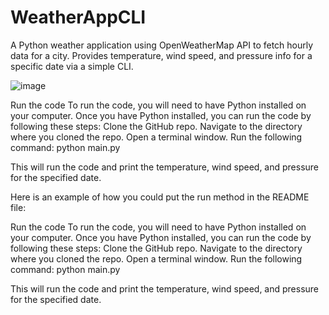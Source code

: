 # WeatherAppCLI
A Python weather application using OpenWeatherMap API to fetch hourly data for a city. Provides temperature, wind speed, and pressure info for a specific date via a simple CLI.

![image](https://github.com/Riyazahamed2003/WeatherAppCLI/assets/118614045/30d623fd-776f-475a-bb41-9a11fd65ace6)

Run the code
To run the code, you will need to have Python installed on your computer. Once you have Python installed, you can run the code by following these steps:
Clone the GitHub repo.
Navigate to the directory where you cloned the repo.
Open a terminal window.
Run the following command:
python main.py

This will run the code and print the temperature, wind speed, and pressure for the specified date.

Here is an example of how you could put the run method in the README file:


Run the code
To run the code, you will need to have Python installed on your computer. Once you have Python installed, you can run the code by following these steps:
Clone the GitHub repo.
Navigate to the directory where you cloned the repo.
Open a terminal window.
Run the following command:
python main.py

This will run the code and print the temperature, wind speed, and pressure for the specified date.
